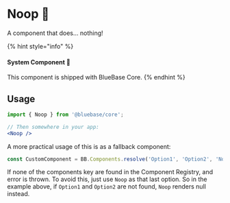 # Noop 📌

A component that does... nothing!

{% hint style="info" %}
#### System Component 📌

This component is shipped with BlueBase Core.
{% endhint %}

## Usage

```jsx
import { Noop } from '@bluebase/core';

// Then somewhere in your app:
<Noop />
```

A more practical usage of this is as a fallback component:

```typescript
const CustomComponent = BB.Components.resolve('Option1', 'Option2', 'Noop');
```

If none of the components key are found in the Component Registry, and error is thrown. To avoid this, just use `Noop` as that last option. So in the example above, if `Option1` and `Option2` are not found, `Noop` renders null instead.

